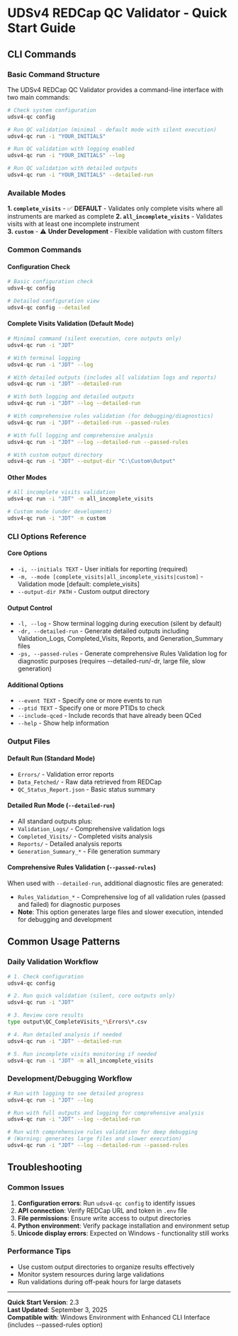 # UDSv4 REDCap QC Validator - Quick Start Guide

## CLI Commands

### Basic Command Structure

The UDSv4 REDCap QC Validator provides a command-line interface with two main commands:

```bash
# Check system configuration
udsv4-qc config

# Run QC validation (minimal - default mode with silent execution)
udsv4-qc run -i "YOUR_INITIALS"

# Run QC validation with logging enabled
udsv4-qc run -i "YOUR_INITIALS" --log

# Run QC validation with detailed outputs
udsv4-qc run -i "YOUR_INITIALS" --detailed-run
```

### Available Modes

**1. `complete_visits`** - ✅ **DEFAULT** - Validates only complete visits where all instruments are marked as complete
**2. `all_incomplete_visits`** - Validates visits with at least one incomplete instrument  
**3. `custom`** - ⚠️ **Under Development** - Flexible validation with custom filters

### Common Commands

#### Configuration Check

```bash
# Basic configuration check
udsv4-qc config

# Detailed configuration view
udsv4-qc config --detailed
```

#### Complete Visits Validation (Default Mode)

```bash
# Minimal command (silent execution, core outputs only)
udsv4-qc run -i "JDT"

# With terminal logging
udsv4-qc run -i "JDT" --log

# With detailed outputs (includes all validation logs and reports)
udsv4-qc run -i "JDT" --detailed-run

# With both logging and detailed outputs
udsv4-qc run -i "JDT" --log --detailed-run

# With comprehensive rules validation (for debugging/diagnostics)
udsv4-qc run -i "JDT" --detailed-run --passed-rules

# With full logging and comprehensive analysis
udsv4-qc run -i "JDT" --log --detailed-run --passed-rules

# With custom output directory
udsv4-qc run -i "JDT" --output-dir "C:\Custom\Output"
```

#### Other Modes

```bash
# All incomplete visits validation
udsv4-qc run -i "JDT" -m all_incomplete_visits

# Custom mode (under development)
udsv4-qc run -i "JDT" -m custom
```

### CLI Options Reference

#### Core Options

- `-i, --initials TEXT` - User initials for reporting (required)
- `-m, --mode [complete_visits|all_incomplete_visits|custom]` - Validation mode [default: complete_visits]
- `--output-dir PATH` - Custom output directory

#### Output Control

- `-l, --log` - Show terminal logging during execution (silent by default)
- `-dr, --detailed-run` - Generate detailed outputs including Validation_Logs, Completed_Visits, Reports, and Generation_Summary files
- `-ps, --passed-rules` - Generate comprehensive Rules Validation log for diagnostic purposes (requires --detailed-run/-dr, large file, slow generation)

#### Additional Options

- `--event TEXT` - Specify one or more events to run
- `--ptid TEXT` - Specify one or more PTIDs to check
- `--include-qced` - Include records that have already been QCed
- `--help` - Show help information

### Output Files

#### Default Run (Standard Mode)

- `Errors/` - Validation error reports
- `Data_Fetched/` - Raw data retrieved from REDCap
- `QC_Status_Report.json` - Basic status summary

#### Detailed Run Mode (`--detailed-run`)

- All standard outputs plus:
- `Validation_Logs/` - Comprehensive validation logs
- `Completed_Visits/` - Completed visits analysis
- `Reports/` - Detailed analysis reports  
- `Generation_Summary_*` - File generation summary

#### Comprehensive Rules Validation (`--passed-rules`)

When used with `--detailed-run`, additional diagnostic files are generated:

- `Rules_Validation_*` - Comprehensive log of all validation rules (passed and failed) for diagnostic purposes
- **Note**: This option generates large files and slower execution, intended for debugging and development

## Common Usage Patterns

### Daily Validation Workflow

```bash
# 1. Check configuration
udsv4-qc config

# 2. Run quick validation (silent, core outputs only)
udsv4-qc run -i "JDT"

# 3. Review core results
type output\QC_CompleteVisits_*\Errors\*.csv

# 4. Run detailed analysis if needed
udsv4-qc run -i "JDT" --detailed-run

# 5. Run incomplete visits monitoring if needed
udsv4-qc run -i "JDT" -m all_incomplete_visits
```

### Development/Debugging Workflow

```bash
# Run with logging to see detailed progress
udsv4-qc run -i "JDT" --log

# Run with full outputs and logging for comprehensive analysis
udsv4-qc run -i "JDT" --log --detailed-run

# Run with comprehensive rules validation for deep debugging
# (Warning: generates large files and slower execution)
udsv4-qc run -i "JDT" --log --detailed-run --passed-rules
```

## Troubleshooting

### Common Issues

1. **Configuration errors**: Run `udsv4-qc config` to identify issues
2. **API connection**: Verify REDCap URL and token in `.env` file
3. **File permissions**: Ensure write access to output directories
4. **Python environment**: Verify package installation and environment setup
5. **Unicode display errors**: Expected on Windows - functionality still works

### Performance Tips

- Use custom output directories to organize results effectively
- Monitor system resources during large validations
- Run validations during off-peak hours for large datasets

---

**Quick Start Version**: 2.3  
**Last Updated**: September 3, 2025  
**Compatible with**: Windows Environment with Enhanced CLI Interface (includes --passed-rules option)
